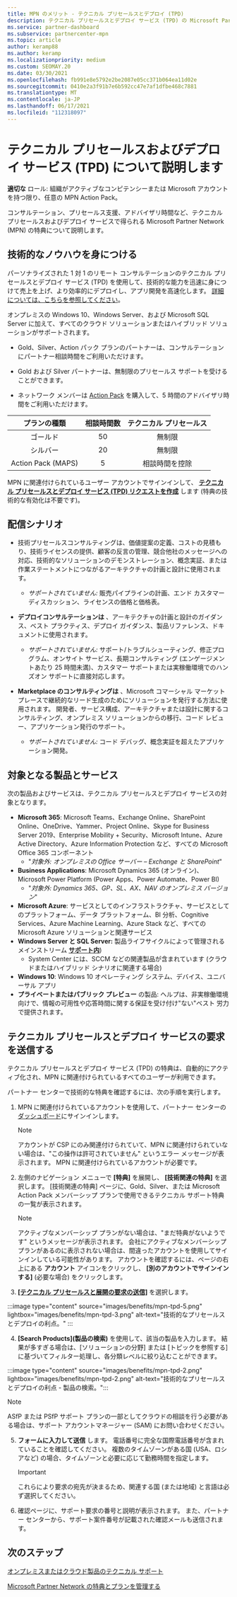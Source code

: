 ```yaml
---
title: MPN のメリット - テクニカル プリセールスとデプロイ (TPD)
description: テクニカル プリセールスとデプロイ サービス (TPD) の Microsoft Partner Network (MPN) メリットについて説明します
ms.service: partner-dashboard
ms.subservice: partnercenter-mpn
ms.topic: article
author: keramp88
ms.author: keramp
ms.localizationpriority: medium
ms.custom: SEOMAY.20
ms.date: 03/30/2021
ms.openlocfilehash: fb991e8e5792e2be2087e05cc371b064ea11d02e
ms.sourcegitcommit: 0410e2a3f91b7e6b592cc47e7af1dfbe468c7881
ms.translationtype: MT
ms.contentlocale: ja-JP
ms.lasthandoff: 06/17/2021
ms.locfileid: "112318097"
---
```

# <a name="explore-technical-presales-and-deployment-services-tpd"></a>テクニカル プリセールスおよびデプロイ サービス (TPD) について説明します 

**適切な** ロール: 組織がアクティブなコンピテンシーまたは Microsoft アカウントを持つ限り、任意の MPN Action Pack。

コンサルテーション、プリセールス支援、アドバイザリ時間など、テクニカル プリセールスおよびデプロイ サービスで得られる Microsoft Partner Network (MPN) の特典について説明します。

## <a name="develop-your-technical-know-how"></a>技術的なノウハウを身につける

パーソナライズされた 1 対 1 のリモート コンサルテーションのテクニカル プリセールスとデプロイ サービス (TPD) を使用して、技術的な能力を迅速に身につけて売上を上げ、より効率的にデプロイし、アプリ開発を高速化します。 [詳細については、こちらを参照してください](https://aka.ms/TPD)。

オンプレミスの Windows 10、Windows Server、および Microsoft SQL Server に加えて、すべてのクラウド ソリューションまたはハイブリッド ソリューションがサポートされます。 

- Gold、Silver、Action パック プランのパートナーは、コンサルテーションにパートナー相談時間をご利用いただけます。 

- Gold および Silver パートナーは、無制限のプリセールス サポートを受けることができます。 

- ネットワーク メンバーは [Action Pack](https://partner.microsoft.com/membership/action-pack) を購入して、5 時間のアドバイザリ時間をご利用いただけます。  

|     プランの種類    | 相談時間数 |   テクニカル プリセールス   |
|:-----------------:|:------------------------:|:----------------------:|
|        ゴールド       |            50            |        無制限       |
|       シルバー      |            20            |        無制限       |
| Action Pack (MAPS) |             5            | 相談時間を控除 |

MPN に関連付けられているユーザー アカウントでサインインして、 **[テクニカル プリセールスとデプロイ サービス (TPD) リクエストを作成](https://partner.microsoft.com/dashboard/mpn/membership/benefits/technical/createadvisoryhours-servicerequest)** します (特典の技術的な有効化は不要です)。

## <a name="delivery-scenarios"></a>配信シナリオ

- 技術プリセールスコンサルティングは、価値提案の定義、コストの見積もり、技術ライセンスの提供、顧客の反言の管理、競合他社のメッセージへの対応、技術的なソリューションのデモンストレーション、概念実証、または作業ステートメントにつながるアーキテクチャの計画と設計に使用されます。

  - *サポートされていません:* 販売パイプラインの計画、エンド カスタマーディスカッション、ライセンスの価格と価格表。


- **デプロイコンサルテーションは** 、アーキテクチャの計画と設計のガイダンス、ベスト プラクティス、デプロイ ガイダンス、製品リファレンス、ドキュメントに使用されます。

  - *サポートされていません:* サポート/トラブルシューティング、修正プログラム、オンサイト サービス、長期コンサルティング (エンゲージメントあたり 25 時間未満)、カスタマー サポートまたは実稼働環境でのハンズオン サポートに直接対応します。 


- **Marketplace のコンサルティングは** 、Microsoft コマーシャル マーケットプレースで継続的なリード生成のためにソリューションを発行する方法に使用されます。 開発者、サービス構成、アーキテクチャまたは設計に関するコンサルティング、オンプレミス ソリューションからの移行、コード レビュー、アプリケーション発行のサポート。

  - *サポートされていません:* コード デバッグ、概念実証を超えたアプリケーション開発。

## <a name="in-scope-products-and-services"></a>対象となる製品とサービス

次の製品およびサービスは、テクニカル プリセールスとデプロイ サービスの対象となります。
- **Microsoft 365**: Microsoft Teams、Exchange Online、SharePoint Online、OneDrive、Yammer、Project Online、Skype for Business Server 2019、Enterprise Mobility + Security、Microsoft Intune、Azure Active Directory、Azure Information Protection など、すべての Microsoft Office 365 コンポーネント
  - "*対象外: オンプレミスの Office サーバー – Exchange と SharePoint*"
- **Business Applications**: Microsoft Dynamics 365 (オンライン)、Microsoft Power Platform (Power Apps、Power Automate、Power BI)
  - "*対象外: Dynamics 365、GP、SL、AX、NAV のオンプレミス バージョン*"
- **Microsoft Azure**: サービスとしてのインフラストラクチャ、サービスとしてのプラットフォーム、データ プラットフォーム、BI 分析、Cognitive Services、Azure Machine Learning、Azure Stack など、すべての Microsoft Azure ソリューションと関連サービス
- **Windows Server と SQL Server:** 製品ライフサイクルによって管理されるメインストリーム **[サポート内](/lifecycle/policies/fixed)**)
  - System Center には、SCCM などの関連製品が含まれています (クラウドまたはハイブリッド シナリオに関連する場合)
- **Windows 10**: Windows 10 オペレーティング システム、デバイス、ユニバーサル アプリ
- **プライベートまたはパブリック プレビュー** の製品: ヘルプは、非実稼働環境向けで、情報の可用性や応答時間に関する保証を受け付け"ない"ベスト 労力で提供されます。

## <a name="submit-a-technical-presales-and-deployment-services-request"></a>テクニカル プリセールスとデプロイ サービスの要求を送信する 

テクニカル プリセールスとデプロイ サービス (TPD) の特典は、自動的にアクティブ化され、MPN に関連付けられているすべてのユーザーが利用できます。 

パートナー センターで技術的な特典を確認するには、次の手順を実行します。

1. MPN に関連付けられているアカウントを使用して、パートナー センターの[ダッシュボード](https://partner.microsoft.com/dashboard)にサインインします。 

   > [!NOTE]
   > アカウントが CSP にのみ関連付けられていて、MPN に関連付けられていない場合は、"この操作は許可されていません" というエラー メッセージが表示されます。 MPN に関連付けられているアカウントが必要です。

2. 左側のナビゲーション メニューで **[特典]** を展開し、 **[技術関連の特典]** を選択します。 [技術関連の特典] ページに、Gold、Silver、または Microsoft Action Pack メンバーシップ プランで使用できるテクニカル サポート特典の一覧が表示されます。 

   > [!NOTE]
   > アクティブなメンバーシップ プランがない場合は、"まだ特典がないようです" というメッセージが表示されます。 会社にアクティブなメンバーシップ プランがあるのに表示されない場合は、間違ったアカウントを使用してサインインしている可能性があります。 アカウントを確認するには、ページの右上にある **アカウント** アイコンをクリックし、 **[別のアカウントでサインインする]** (必要な場合) をクリックします。

3. **[[テクニカル プリセールスと展開の要求の送信]](https://partner.microsoft.com/dashboard/mpn/membership/benefits/technical/createadvisoryhours-servicerequest)** を選択します。

:::image type="content" source="images/benefits/mpn-tpd-5.png" lightbox="images/benefits/mpn-tpd-3.png" alt-text="技術的なプリセールスとデプロイの利点。" :::

4. **[Search Products]\(製品の検索\)** を使用して、該当の製品を入力します。 結果が多すぎる場合は、[ソリューションの分野] または [トピックを参照する] に基づいてフィルター処理し、各分類レベルに絞り込むことができます。

:::image type="content" source="images/benefits/mpn-tpd-2.png" lightbox="images/benefits/mpn-tpd-2.png" alt-text="技術的なプリセールスとデプロイの利点 - 製品の検索。":::

   > [!NOTE]
   > ASfP または PSfP サポート プランの一部としてクラウドの相談を行う必要がある場合は、サポート アカウントマネージャー (SAM) にお問い合わせください。

5. **フォームに入力して送信** します。 電話番号に完全な国際電話番号が含まれていることを確認してください。 複数のタイムゾーンがある国 (USA、ロシアなど) の場合、タイムゾーンと必要に応じて勤務時間を指定します。

   > [!IMPORTANT]
   > これらにより要求の宛先が決まるため、関連する国 (または地域) と言語は必ず選択してください。

6. 確認ページに、サポート要求の番号と説明が表示されます。 また、パートナー センターから、サポート案件番号が記載された確認メールも送信されます。

## <a name="next-steps"></a>次のステップ
[オンプレミスまたはクラウド製品のテクニカル サポート](/mpn-benefits-technical-support.md)

[Microsoft Partner Network の特典とプランを管理する](manage-your-partner-network-benefits.md)
